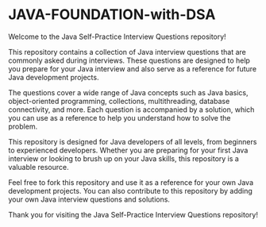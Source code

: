 # JAVA-FOUNDATION-with-DSA

Welcome to the Java Self-Practice Interview Questions repository!

This repository contains a collection of Java interview questions that are commonly asked during interviews. These questions are designed to help you prepare for your Java interview and also serve as a reference for future Java development projects.

The questions cover a wide range of Java concepts such as Java basics, object-oriented programming, collections, multithreading, database connectivity, and more. Each question is accompanied by a solution, which you can use as a reference to help you understand how to solve the problem.

This repository is designed for Java developers of all levels, from beginners to experienced developers. Whether you are preparing for your first Java interview or looking to brush up on your Java skills, this repository is a valuable resource.

Feel free to fork this repository and use it as a reference for your own Java development projects. You can also contribute to this repository by adding your own Java interview questions and solutions.

Thank you for visiting the Java Self-Practice Interview Questions repository!

